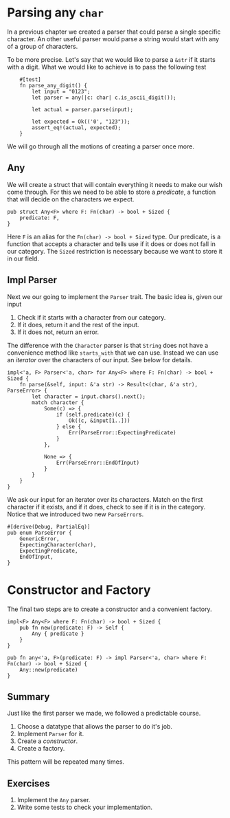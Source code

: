 # Parsing any `char`
In a previous chapter we created a parser that could parse a single
specific character. An other useful parser would parse a string
would start with any of a group of characters.

To be more precise. Let's say that we would like to parse a `&str` if
it starts with a digit. What we would like to achieve is to pass the 
following test

```
    #[test]
    fn parse_any_digit() {
        let input = "0123";
        let parser = any(|c: char| c.is_ascii_digit());

        let actual = parser.parse(input);

        let expected = Ok(('0', "123"));
        assert_eq!(actual, expected);
    }
```

We will go through all the motions of creating a parser once more.

## Any
We will create a struct that will contain everything it needs to
make our wish come through. For this we need to be able to store
a _predicate_, a function that will decide on the characters we
expect.

```
pub struct Any<F> where F: Fn(char) -> bool + Sized {
    predicate: F,
}
```

Here `F` is an alias for the `Fn(char) -> bool + Sized` type.
Our predicate, is a function that accepts a character and tells
use if it does or does not fall in our category. The `Sized` restriction
is necessary because we want to store it in our field.

## Impl Parser
Next we our going to implement the `Parser` trait. The basic idea is,
given our input

1. Check if it starts with a character from our category.
2. If it does, return it and the rest of the input.
3. If it does not, return an error.

The difference with the `Character` parser is that `String` does not have
a convenience method like `starts_with` that we can use. Instead we can use
an _iterator_ over the characters of our input. See below for details.

```
impl<'a, F> Parser<'a, char> for Any<F> where F: Fn(char) -> bool + Sized {
    fn parse(&self, input: &'a str) -> Result<(char, &'a str), ParseError> {
        let character = input.chars().next();
        match character {
            Some(c) => {
                if (self.predicate)(c) {
                    Ok((c, &input[1..]))
                } else {
                    Err(ParseError::ExpectingPredicate)
                }
            },

            None => {
                Err(ParseError::EndOfInput)
            }
        }
    }
}
```

We ask our input for an iterator over its characters. Match on the first character
if it exists, and if it does, check to see if it is in the category. Notice that 
we introduced two new `ParseError`s.

```
#[derive(Debug, PartialEq)]
pub enum ParseError {
    GenericError,
    ExpectingCharacter(char),
    ExpectingPredicate,
    EndOfInput,
}
```

# Constructor and Factory
The final two steps are to create a constructor and a convenient factory.

```
impl<F> Any<F> where F: Fn(char) -> bool + Sized {
    pub fn new(predicate: F) -> Self {
        Any { predicate }
    }
}

pub fn any<'a, F>(predicate: F) -> impl Parser<'a, char> where F: Fn(char) -> bool + Sized {
    Any::new(predicate)
}
```

## Summary
Just like the first parser we made, we followed a predictable course.

1. Choose a datatype that allows the parser to do it's job.
2. Implement `Parser` for it.
3. Create a _constructor_.
4. Create a factory.

This pattern will be repeated many times.

## Exercises
1. Implement the `Any` parser.
2. Write some tests to check your implementation.
